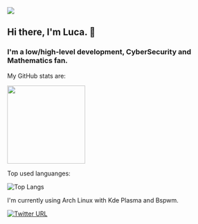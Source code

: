 <img src=https://i.pinimg.com/originals/61/0c/31/610c314429384631fed11dbe62fb28d8.gif />

## Hi there, I'm Luca. 👋
### I'm a low/high-level development, CyberSecurity and Mathematics fan.



My GitHub stats are:

<img height="180em" src="https://github-readme-stats.vercel.app/api?username=MrLups&show_icons=true&hide_border=true&&count_private=true&include_all_commits=true&theme=radical" />

Top used languanges:

<img alt="Top Langs" src="https://github-readme-stats.vercel.app/api/top-langs/?username=MrLups&hide=html,css,javascript&layout=compact&theme=radical"/>


I'm currently using Arch Linux with Kde Plasma and Bspwm.


[![Twitter URL](https://img.shields.io/twitter/url/https/twitter.com/MrLups.svg?style=social&label=Twitter)](https://twitter.com/MrLups)
